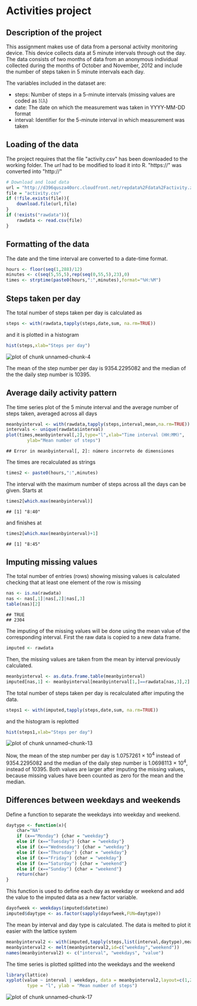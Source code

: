 Activities project
==================
## Description of the project

This assignment makes use of data from a personal activity monitoring device.
This device collects data at 5 minute intervals through out the day.
The data consists of two months of data from an anonymous individual
collected during the months of October and November, 2012 and include the
number of steps taken in 5 minute intervals each day.

The variables included in the dataset are:
- steps: Number of steps in a 5-minute intervals (missing values are coded
as 𝙽𝙰)
- date: The date on which the measurement was taken in YYYY-MM-DD format
- interval: Identifier for the 5-minute interval in which measurement was
taken

## Loading of the data

The project requires that the file "activity.csv" has been downloaded to the
working folder. The *url* had to be modified to load it into R. "https://"
was converted into "http://"

```r
# Download and load data
url = "http://d396qusza40orc.cloudfront.net/repdata%2Fdata%2Factivity.zip"
file = "activity.csv"
if (!file.exists(file)){
    download.file(url,file)
}
if (!exists("rawdata")){
    rawdata <- read.csv(file)
}
```
## Formatting of the data
The date and the time interval are converted to a date-time format.

```r
hours <- floor(seq(1,288)/12)
minutes <- c(seq(5,55,5),rep(seq(0,55,5),23),0)
times <- strptime(paste0(hours,":",minutes),format="%H:%M")
```

## Steps taken per day

The total number of steps taken per day is calculated as

```r
steps <- with(rawdata,tapply(steps,date,sum, na.rm=TRUE))
```
and it is plotted in a histogram

```r
hist(steps,xlab="Steps per day")
```

![plot of chunk unnamed-chunk-4](figure/unnamed-chunk-4-1.png)

The mean of the step number per day is 9354.2295082 and the median of the the
daily step number is 10395.

## Average daily activity pattern

The time series plot of the 5 minute interval and the average number of steps
taken, averaged across all days

```r
meanbyinterval <- with(rawdata,tapply(steps,interval,mean,na.rm=TRUE))
intervals <- unique(rawdata$interval)
plot(times,meanbyinterval[,2],type="l",xlab="Time interval (HH:MM)",
        ylab="Mean number of steps")
```

```
## Error in meanbyinterval[, 2]: número incorreto de dimensiones
```

The times are recalculated as strings

```r
times2 <- paste0(hours,":",minutes)
```
The interval with the maximum number of steps across all the days can
be given. Starts at

```r
times2[which.max(meanbyinterval)]
```

```
## [1] "8:40"
```
and finishes at

```r
times2[which.max(meanbyinterval)+1]
```

```
## [1] "8:45"
```

## Imputing missing values

The total number of entries (rows) showing missing values is calculated
checking that at least one element of the row is missing

```r
nas <- is.na(rawdata)
nas <- nas[,1]|nas[,2]|nas[,3]
table(nas)[2]
```

```
## TRUE 
## 2304
```
The imputing of the missing values will be done using the mean value of the
corresponding interval. First the raw data is copied to a new data frame.

```r
imputed <- rawdata
```
Then, the missing values are taken from the mean by interval previously
calculated.

```r
meanbyinterval <- as.data.frame.table(meanbyinterval)
imputed[nas,1] <- meanbyinterval[meanbyinterval[1,]==rawdata[nas,3],2]
```

The total number of steps taken per day is recalculated after imputing the
data.

```r
steps1 <- with(imputed,tapply(steps,date,sum, na.rm=TRUE))
```
and the histogram is replotted

```r
hist(steps1,xlab="Steps per day")
```

![plot of chunk unnamed-chunk-13](figure/unnamed-chunk-13-1.png)

Now, the mean of the step number per day is 1.0757261 &times; 10<sup>4</sup> instead of
9354.2295082 and the median of the daily step number is 1.0698113 &times; 10<sup>4</sup>,
instead of 10395. Both values are larger after imputing the missing
values, because missing values have been counted as zero for the mean and the
median.

## Differences between weekdays and weekends

Define a function to separate the weekdays into weekday and weekend.

```r
daytype <- function(x){
    char="NA"
    if (x=="Monday") {char = "weekday"}
    else if (x=="Tuesday") {char = "weekday"}
    else if (x=="Wednesday") {char = "weekday"}
    else if (x=="Thursday") {char = "weekday"}
    else if (x=="Friday") {char = "weekday"}
    else if (x=="Saturday") {char = "weekend"}
    else if (x=="Sunday") {char = "weekend"}
    return(char)
}
```
This function is used to define each day as weekday or weekend and add the
value to the imputed data as a new factor variable.

```r
dayofweek <- weekdays(imputed$datetime)
imputed$daytype <- as.factor(sapply(dayofweek,FUN=daytype))
```
The mean by interval and day type is calculated. The data is melted to plot
it easier with the lattice system

```r
meanbyinterval2 <- with(imputed,tapply(steps,list(interval,daytype),mean))
meanbyinterval2 <- melt(meanbyinterval2,id=c("weekday","weekend"))
names(meanbyinterval2) <- c("interval", "weekdays", "value")
```
The time series is plotted splitted into the weekdays and the weekend

```r
library(lattice)
xyplot(value ~ interval | weekdays, data = meanbyinterval2,layout=c(1,2),
        type = "l", ylab = "Mean number of steps")
```

![plot of chunk unnamed-chunk-17](figure/unnamed-chunk-17-1.png)
